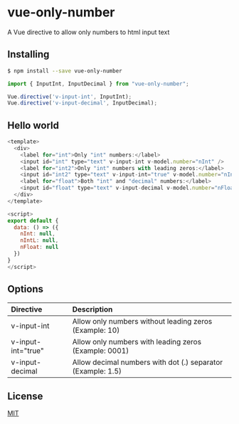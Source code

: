 # vue-only-number

A Vue directive to allow only numbers to html input text

## Installing

```bash
$ npm install --save vue-only-number
```

```js
import { InputInt, InputDecimal } from "vue-only-number";

Vue.directive('v-input-int', InputInt);
Vue.directive('v-input-decimal', InputDecimal);
```

## Hello world

```js
<template>
  <div>
    <label for="int">Only "int" numbers:</label>
    <input id="int" type="text" v-input-int v-model.number="nInt" />
    <label for="int2">Only "int" numbers with leading zeros:</label>
    <input id="int2" type="text" v-input-int="true" v-model.number="nIntL" />
    <label for="float">Both "int" and "decimal" numbers:</label>
    <input id="float" type="text" v-input-decimal v-model.number="nFloat" />
  </div>
</template>

<script>
export default {
  data: () => ({
    nInt: null,
    nIntL: null,
    nFloat: null
  })
}
</script>
```

## Options
| Directive | Description
|:--|:--|
| v-input-int | Allow only numbers without leading zeros (Example: 10)
| v-input-int="true" | Allow only numbers with leading zeros (Example: 0001)
| v-input-decimal | Allow decimal numbers with dot (.) separator (Example: 1.5)

## License

[MIT](LICENSE)
